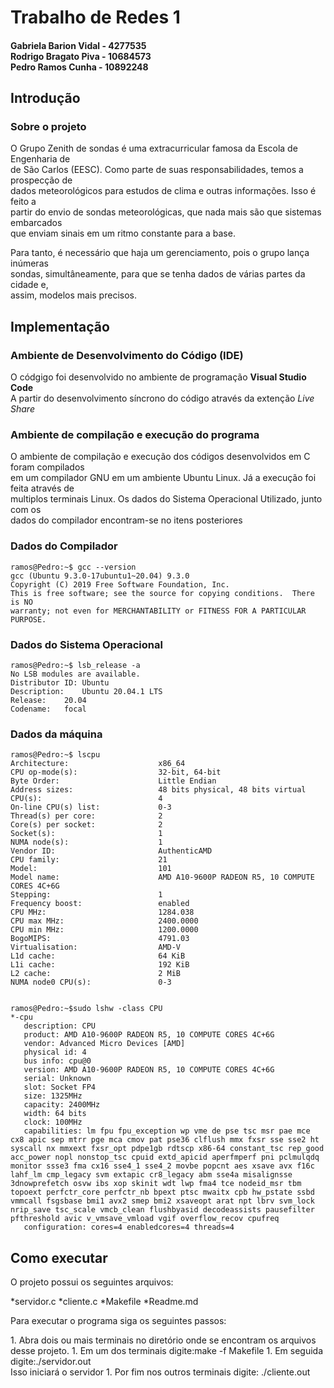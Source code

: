 <h1>Trabalho de Redes 1</h1>
<h4>Gabriela Barion Vidal - 4277535 <br> Rodrigo Bragato Piva - 10684573 <br> Pedro Ramos Cunha - 10892248</h4>
<h2>Introdução</h2>
<h3>Sobre o projeto</h3>
<p>
O Grupo Zenith de sondas é uma extracurricular famosa da Escola de Engenharia de <br>
de São Carlos (EESC). Como parte de suas responsabilidades, temos a prospecção de<br>
dados meteorológicos para estudos de clima e outras informações. Isso é feito a<br>
partir do envio de sondas meteorológicas, que nada mais são que sistemas embarcados<br>
que enviam sinais em um ritmo constante para a base.</p>
<p>
Para tanto, é necessário que haja um gerenciamento, pois o grupo lança inúmeras <br>
sondas, simultâneamente, para que se tenha dados de várias partes da cidade e, <br>
assim, modelos mais precisos.</p>

<h2>Implementação</h2>
<h3>Ambiente de Desenvolvimento do Código (IDE)</h3>
<p>
O códgigo foi desenvolvido no ambiente de programação <b>Visual Studio Code</b><br>
A partir do desenvolvimento síncrono do código através da extenção <em>Live Share</em>
</p>

<h3>Ambiente de compilação e execução do programa</h3>
<p>O ambiente de compilação e execução dos códigos desenvolvidos em C foram compilados<br>
em um compilador GNU em um ambiente Ubuntu Linux. Já a execução foi feita através de<br>
multiplos terminais Linux. Os dados do Sistema Operacional Utilizado, junto com os <br>
dados do compilador encontram-se no itens posteriores</p>

<h3>Dados do Compilador</h3>

    ramos@Pedro:~$ gcc --version
    gcc (Ubuntu 9.3.0-17ubuntu1~20.04) 9.3.0
    Copyright (C) 2019 Free Software Foundation, Inc.
    This is free software; see the source for copying conditions.  There is NO
    warranty; not even for MERCHANTABILITY or FITNESS FOR A PARTICULAR PURPOSE.
<h3>Dados do Sistema Operacional</h3>

    ramos@Pedro:~$ lsb_release -a
    No LSB modules are available.
    Distributor ID:	Ubuntu
    Description:	Ubuntu 20.04.1 LTS
    Release:	20.04
    Codename:   focal
<h3>Dados da máquina</h3>

    ramos@Pedro:~$ lscpu
    Architecture:                    x86_64
    CPU op-mode(s):                  32-bit, 64-bit
    Byte Order:                      Little Endian
    Address sizes:                   48 bits physical, 48 bits virtual
    CPU(s):                          4
    On-line CPU(s) list:             0-3
    Thread(s) per core:              2
    Core(s) per socket:              2
    Socket(s):                       1
    NUMA node(s):                    1
    Vendor ID:                       AuthenticAMD
    CPU family:                      21
    Model:                           101
    Model name:                      AMD A10-9600P RADEON R5, 10 COMPUTE CORES 4C+6G
    Stepping:                        1
    Frequency boost:                 enabled
    CPU MHz:                         1284.038
    CPU max MHz:                     2400.0000
    CPU min MHz:                     1200.0000
    BogoMIPS:                        4791.03
    Virtualisation:                  AMD-V
    L1d cache:                       64 KiB
    L1i cache:                       192 KiB
    L2 cache:                        2 MiB
    NUMA node0 CPU(s):               0-3


    ramos@Pedro:~$sudo lshw -class CPU    
    *-cpu                     
       description: CPU
       product: AMD A10-9600P RADEON R5, 10 COMPUTE CORES 4C+6G
       vendor: Advanced Micro Devices [AMD]
       physical id: 4
       bus info: cpu@0
       version: AMD A10-9600P RADEON R5, 10 COMPUTE CORES 4C+6G
       serial: Unknown
       slot: Socket FP4
       size: 1325MHz
       capacity: 2400MHz
       width: 64 bits
       clock: 100MHz
       capabilities: lm fpu fpu_exception wp vme de pse tsc msr pae mce cx8 apic sep mtrr pge mca cmov pat pse36 clflush mmx fxsr sse sse2 ht syscall nx mmxext fxsr_opt pdpe1gb rdtscp x86-64 constant_tsc rep_good acc_power nopl nonstop_tsc cpuid extd_apicid aperfmperf pni pclmulqdq monitor ssse3 fma cx16 sse4_1 sse4_2 movbe popcnt aes xsave avx f16c lahf_lm cmp_legacy svm extapic cr8_legacy abm sse4a misalignsse 3dnowprefetch osvw ibs xop skinit wdt lwp fma4 tce nodeid_msr tbm topoext perfctr_core perfctr_nb bpext ptsc mwaitx cpb hw_pstate ssbd vmmcall fsgsbase bmi1 avx2 smep bmi2 xsaveopt arat npt lbrv svm_lock nrip_save tsc_scale vmcb_clean flushbyasid decodeassists pausefilter pfthreshold avic v_vmsave_vmload vgif overflow_recov cpufreq
       configuration: cores=4 enabledcores=4 threads=4
<h2>Como executar</h2>

<p>
O projeto possui os seguintes arquivos:
</p>
*servidor.c
*cliente.c
*Makefile
*Readme.md
<p>
Para executar o programa siga os seguintes passos:
</p>
1. Abra dois ou mais terminais no diretório onde se encontram os arquivos desse projeto.
1. Em um dos terminais digite:<addr>make -f Makefile</addr>
1. Em seguida digite:<addr>./servidor.out<addr><br>Isso iniciará o servidor
1. Por fim nos outros terminais digite: <addr>./cliente.out </addr>